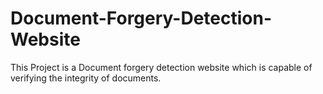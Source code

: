 # Document-Forgery-Detection-Website
This Project is a Document forgery detection website which is capable of verifying the integrity of documents.
